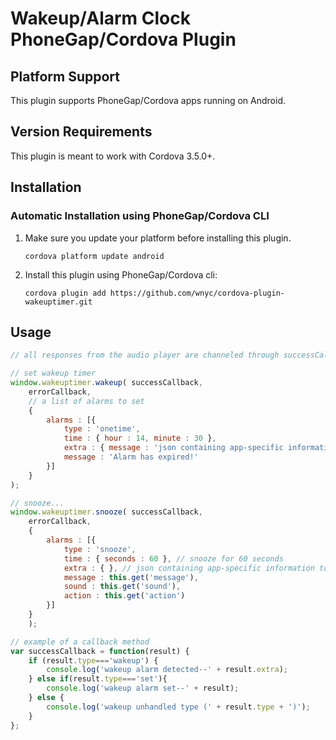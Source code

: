 # Wakeup/Alarm Clock PhoneGap/Cordova Plugin

## Platform Support

This plugin supports PhoneGap/Cordova apps running on Android.

## Version Requirements

This plugin is meant to work with Cordova 3.5.0+.

## Installation

### Automatic Installation using PhoneGap/Cordova CLI

1) Make sure you update your platform before installing this plugin.

    ```terminal
    cordova platform update android
    ```

2) Install this plugin using PhoneGap/Cordova cli:

    ```terminal
    cordova plugin add https://github.com/wnyc/cordova-plugin-wakeuptimer.git
    ```

## Usage

```javascript
// all responses from the audio player are channeled through successCallback and errorCallback

// set wakeup timer
window.wakeuptimer.wakeup( successCallback,  
    errorCallback,
    // a list of alarms to set
    {
        alarms : [{
            type : 'onetime',
            time : { hour : 14, minute : 30 },
            extra : { message : 'json containing app-specific information to be posted when alarm triggers' },
            message : 'Alarm has expired!'
        }]
    }
);

// snooze...
window.wakeuptimer.snooze( successCallback,
    errorCallback,
    {
        alarms : [{
            type : 'snooze',
            time : { seconds : 60 }, // snooze for 60 seconds
            extra : { }, // json containing app-specific information to be posted when alarm triggers
            message : this.get('message'),
            sound : this.get('sound'),
            action : this.get('action')
        }]
    }
    );

// example of a callback method
var successCallback = function(result) {
    if (result.type==='wakeup') {
        console.log('wakeup alarm detected--' + result.extra);
    } else if(result.type==='set'){
        console.log('wakeup alarm set--' + result);
    } else {
        console.log('wakeup unhandled type (' + result.type + ')');
    }
};
```